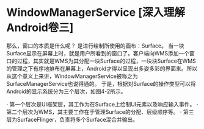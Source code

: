 # WindowManagerService [深入理解Android卷三]

那么，窗口的本质是什么呢？
是进行绘制所使用的画布：Surface。
当一块Surface显示在屏幕上时，就是用户所看到的窗口了。客户端向WMS添加一个窗口的过程，其实就是WMS为其分配一块Surface的过程，一块块Surface在WMS的管理之下有序地排布在屏幕上，Android才得以呈现出多姿多彩的界面来。所以从这个意义上来讲，WindowManagerService被称之为SurfaceManagerService也说得通的。
于是，根据对Surface的操作类型可以将Android的显示系统分为三个层次，如图4-2所示。

·  第一个层次是UI框架层，其工作为在Surface上绘制UI元素以及响应输入事件。
·  第二个层次为WMS，其主要工作在于管理Surface的分配、层级顺序等。
·  第三层为SurfaceFlinger，负责将多个Surface混合并输出。
